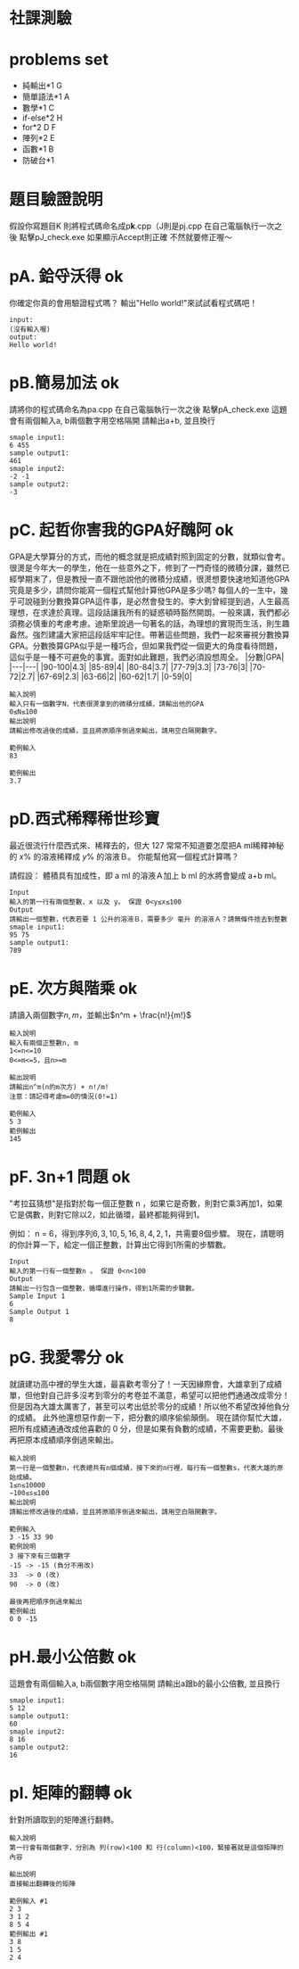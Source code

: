 社課測驗
===

# problems set

- 純輸出*1 G
- 簡單語法*1 A
- 數學*1 C
- if-else*2 H 
- for*2 D F
- 陣列*2 E
- 函數*1 B 
- 防破台*1

# 題目驗證說明
假設你寫題目K 則將程式碼命名成p**k**.cpp（J則是pj.cpp
在自己電腦執行一次之後 點擊pJ_check.exe
如果顯示Accept則正確 不然就要修正喔～

# pA. 鉿寽沃得 ok

你確定你真的會用驗證程式嗎？
輸出"Hello world!"來試試看程式碼吧！
```
input:
(沒有輸入喔)
output:
Hello world!
```

# pB.簡易加法 ok

請將你的程式碼命名為pa.cpp 
在自己電腦執行一次之後 點擊pA_check.exe
這題會有兩個輸入a, b兩個數字用空格隔開
請輸出a+b, 並且換行
```
smaple input1:
6 455
sample output1:
461
smaple input2:
-2 -1
sample output2:
-3
```

# pC. 起哲你害我的GPA好醜阿 ok

GPA是大學算分的方式，而他的概念就是把成績對照到固定的分數，就類似會考。
很燙是今年大一的學生，他在一些意外之下，修到了一門奇怪的微積分課，雖然已經學期末了，但是教授一直不跟他說他的微積分成績，很燙想要快速地知道他GPA究竟是多少，請問你能寫一個程式幫他計算他GPA是多少嗎?
每個人的一生中，幾乎可說碰到分數換算GPA這件事，是必然會發生的。李大釗曾經提到過，人生最高理想，在求達於真理。這段話讓我所有的疑惑頓時豁然開朗。一般來講，我們都必須務必慎重的考慮考慮。迪斯里說過一句著名的話，為理想的實現而生活，則生趣盎然。強烈建議大家把這段話牢牢記住。帶著這些問題，我們一起來審視分數換算GPA。分數換算GPA似乎是一種巧合，但如果我們從一個更大的角度看待問題，這似乎是一種不可避免的事實。面對如此難題，我們必須設想周全。
|分數|GPA|
|---|---|
|90-100|4.3|
|85-89|4|
|80-84|3.7|
|77-79|3.3|
|73-76|3|
|70-72|2.7|
|67-69|2.3|
|63-66|2|
|60-62|1.7|
|0-59|0|
```
輸入說明
輸入只有一個數字N，代表很燙拿到的微積分成績，請輸出他的GPA
0≤N≤100
輸出說明
請輸出修改過後的成績，並且將原順序倒過來輸出，請用空白隔開數字。

範例輸入
83

範例輸出
3.7
```

# pD.西式稀釋稀世珍寶
最近很流行什麼西式來、稀釋去的，但大 127 常常不知道要怎麼把A ml稀釋神秘的 $x\%$ 的溶液稀釋成 $y\%$ 的溶液Ｂ。
你能幫他寫一個程式計算嗎？

請假設：
體積具有加成性，即 a ml 的溶液Ａ加上 b ml 的水將會變成 a+b ml。

```
Input
輸入的第一行有兩個整數，x 以及 y。 保證 0<y≤x≤100
Output
請輸出一個整數，代表若要 1 公升的溶液Ｂ，需要多少 毫升 的溶液Ａ？請無條件捨去到整數
smaple input1:
95 75
sample output1:
789
```


# pE. 次方與階乘 ok
請讀入兩個數字$n,m$，並輸出$n^m + \frac{n!}{m!}$

```
輸入說明
輸入有兩個正整數n, m
1<=n<=10
0<=m<=5，且n>=m

輸出說明
請輸出n^m(n的m次方) + n!/m!
注意：請記得考慮m=0的情況(0!=1)

範例輸入
5 3
範例輸出
145
```

# pF. 3n+1 問題 ok
"考拉茲猜想"是指對於每一個正整數 n ，如果它是奇數，則對它乘3再加1，如果它是偶數，則對它除以2，如此循環，最終都能夠得到1。

例如：
n = 6，得到序列$6, 3, 10, 5, 16, 8, 4, 2, 1$，共需要8個步驟。
現在，請聰明的你計算一下，給定一個正整數，計算出它得到1所需的步驟數。
```
Input
輸入的第一行有一個整數n 。 保證 0<n<100
Output
請輸出一行包含一個整數，循環進行操作，得到1所需的步驟數。
Sample Input 1
6
Sample Output 1
8
```

# pG. 我愛零分 ok

就讀建功高中裡的學生大雄，最喜歡考零分了！一天因緣際會，大雄拿到了成績單，但他對自己許多沒考到零分的考卷並不滿意，希望可以把他們通通改成零分！但是因為大雄太厲害了，甚至可以考出低於零分的成績！所以他不希望改掉他負分的成績。
此外他還想惡作劇一下，把分數的順序偷偷顛倒。
現在請你幫忙大雄，把所有成績通通改成他喜歡的 0 分，但是如果有負數的成績，不需要更動。最後再把原本成績順序倒過來輸出。
```
輸入說明
第一行是一個整數n，代表總共有n個成績，接下來的n行裡，每行有一個整數s，代表大雄的原始成績。
1≤n≤10000
−100≤s≤100
輸出說明
請輸出修改過後的成績，並且將原順序倒過來輸出，請用空白隔開數字。

範例輸入
3 -15 33 90
範例說明
3 接下來有三個數字
-15 -> -15 (負分不用改)
33  -> 0 (改)
90  -> 0 (改)

最後再把順序倒過來輸出
範例輸出
0 0 -15
```


# pH.最小公倍數 ok

這題會有兩個輸入a, b兩個數字用空格隔開
請輸出a跟b的最小公倍數, 並且換行

```
smaple input1:
5 12
sample output1:
60
smaple input2:
8 16
sample output2:
16
```

# pI. 矩陣的翻轉 ok

針對所讀取到的矩陣進行翻轉。
```
輸入說明
第一行會有兩個數字，分別為 列(row)<100 和 行(column)<100，緊接著就是這個矩陣的內容

輸出說明
直接輸出翻轉後的矩陣

範例輸入 #1
2 3
3 1 2
8 5 4
範例輸出 #1
3 8
1 5
2 4
```
